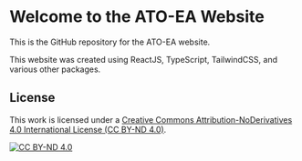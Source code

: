 # Welcome to the ATO-EA Website

This is the GitHub repository for the ATO-EA website.

This website was created using ReactJS, TypeScript, TailwindCSS, and various other packages.

## License

This work is licensed under a [Creative Commons Attribution-NoDerivatives 4.0 International License (CC BY-ND 4.0)][cc-by-nd].

[![CC BY-ND 4.0][cc-by-nd-image]][cc-by-nd]

[cc-by-nd]: https://creativecommons.org/licenses/by-nd/4.0/
[cc-by-nd-image]: https://licensebuttons.net/l/by-nd/4.0/88x31.png
